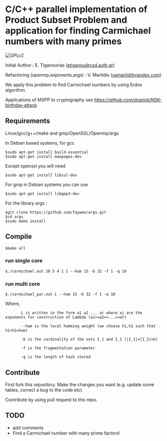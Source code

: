 #  C/C++ parallel implementation of Product Subset Problem and application for finding Carmichael numbers with many primes

![GPLv2][]

[GPLv2]: https://img.shields.io/badge/license-GPLv2-lightgrey.svg

Initial Author 						  : E. Tiganourias (etiganou@csd.auth.gr)

Refactoring (openmp,exponents,args)    : V. Martidis    (vamartid@yandex.com)

We apply this problem to find Carmichael numbers by using Erdos algorithm.

Applications of MSPP to cryptography see https://github.com/drazioti/NSK-birthday-attack

## Requirements
Linux/gcc/g++/make
and gmp/OpenSSL/Openmp/args

In Debian based systems, for gcc
```
$sudo apt-get install build-essential
$sudo apt-get install manpages-dev
```

Except openssl you will need
```
$sudo apt-get install libssl-dev
```

For gmp in Debian systems you can use
```
$sudo apt-get install libgmp3-dev
```

For the library args :
```
$git clone https://github.com/Taywee/args.git
$cd args
$sudo make install
```

## Compile
```
$make all
```

### run single core
```
$./carmichael.out 20 5 4 1 1 --ham 15 -b 32 -f 1 -q 10
```

### run multi core
```
$./carmichael_par.out L --ham 15 -b 32 -f 1 -q 10
```
Where,      
```
	   L is written in the form a1 a2 ... ar where aj are the exponents for construction of Lambda (a1>=a2>=...>=ar)

	   --ham is the local hamming weight (we choose h1,h2 such that h1+h2=ham)

	   -b is the cardinality of the sets I_1 and I_2 (|I_1|=|I_2|=b)
	   
	   -f is the fragmentation parameter
	   
	   -q is the length of hash stored
```

## Contribute
First fork this repository. Make the changes you want (e.g. update some tables, correct a bug to the code etc)

Contribute by using pull request to this repo. 

## TODO
- add comments
- Find a Carmichael number with many prime factors!

